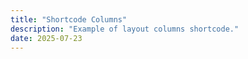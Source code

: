 ```yaml
---
title: "Shortcode Columns"
description: "Example of layout columns shortcode."
date: 2025-07-23
---
```

